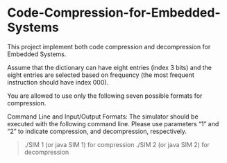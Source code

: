 # Code-Compression-for-Embedded-Systems

This project implement both code compression and decompression for Embedded Systems.

Assume that the dictionary can have eight entries (index 3 bits) and the eight entries are selected based on frequency (the most frequent instruction should have index 000). 

You are allowed to use only the following seven possible formats for compression. 



Command Line and Input/Output Formats: The simulator should be executed with the following command line. Please use parameters “1” and “2” to indicate compression, and decompression, respectively.
> ./SIM 1 (or java SIM 1) for compression
> ./SIM 2 (or java SIM 2) for decompression
